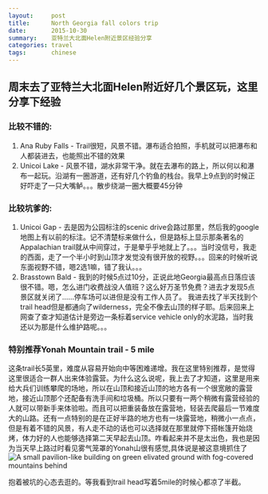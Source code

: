 ```yaml
---
layout:     post
title:      North Georgia fall colors trip
date:       2015-10-30
summary:    亚特兰大北面Helen附近景区经验分享
categories: travel
tags:       chinese
---
```


## 周末去了亚特兰大北面Helen附近好几个景区玩，这里分享下经验

### 比较不错的:

1. Ana Ruby Falls - Trail很短，风景不错。瀑布适合拍照，手机就可以把瀑布和人都装进去，也能照出不错的效果
2. Unicoi Lake - 风景不错，湖水非常干净。就在去瀑布的路上，所以何以和瀑布一起玩。沿湖有一圈游道，还有好几个钓鱼的栈台。我早上9点到的时候正好吓走了一只大嘴鲈。。。散步绕湖一圈大概要45分钟

### 比较坑爹的:

1. Unicoi Gap - 去是因为公园标注的scenic drive会路过那里，然后我的google地图上有以前的标注。记不清楚标来做什么，但是路标上显示那条著名的Appalachian trail就从中间穿过，于是晕乎乎地就上了。。。当时没信号，我走的西面，走了一个半小时到山顶才发觉没有很开放的视野。。。回来的时候听说东面视野不错，嗯2选1嘛，错了我认。。。
2. Brasstown Bald - 我到的时候5点过10分，正说此地Georgia最高点日落应该很不错。嗯，怎么进门收费战没人值班？这么好万圣节免费？进去才发现5点景区就关闭了……停车场可以进但是没有工作人员了。 我进去找了半天找到个trail head但是都通向了wilderness，完全不像去山顶的样子耶。后来回来上网查了查才知道估计是旁边一条标着service vehicle only的水泥路，当时我还以为那是什么维护路呢。。。

### 特别推荐Yonah Mountain trail - 5 mile

这条trail长5英里，难度从容易开始向中等困难递增。我在这里特别推荐，是觉得这里很适合一群人出来体验露营。为什么这么说呢，我上去了才知道，这里是用来给大兵们训练攀爬的场地，所以在山顶和接近山顶的地方各有一个很宽敞的露营地，接近山顶那个还配备有洗手间和垃圾桶。所以只要有一两个稍微有露营经验的人就可以带新手来体验啦。而且可以把重装备放在露营地，轻装去爬最后一节难度大的山路。还有一点特别的是在正好半路的地方也有一块露营地，稍微小一点点，但是有着不错的风景，有人走不动的话也可以选择就在那里就停下搭帐篷开始烧烤，体力好的人也能够选择第二天早起去山顶。咋看起来并不是太出色，我也是因为当天早上路过时看见雾气笼罩的Yonah山很有感觉,具体说是被这意境抓住了![A small pavilion-like building on green elivated ground with fog-covered mountains behind](https://lh3.googleusercontent.com/-oIJc5A51JFQ/VjbHEUS4VjI/AAAAAAAABg8/xLdKGW5mCsE/s800-Ic42/20151101_124808.jpg)

抱着被坑的心态去逛的。等我看到trail head写着5mile的时候心都凉了半截。
